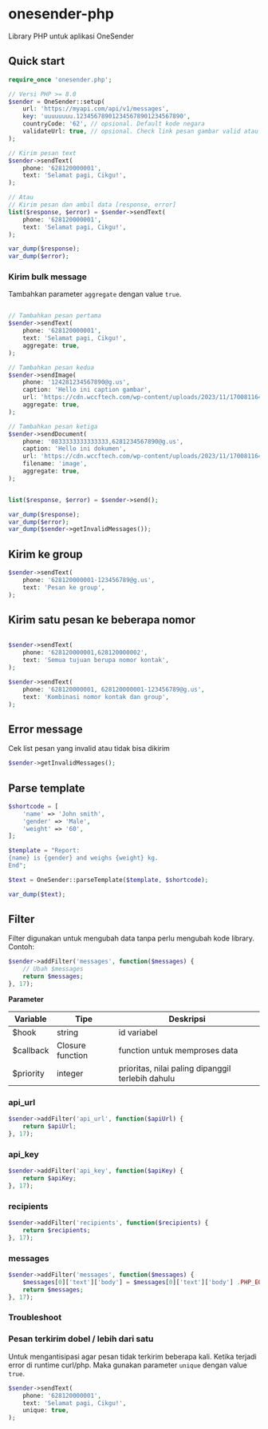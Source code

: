 # onesender-php
Library PHP untuk aplikasi OneSender


## Quick start

```PHP
require_once 'onesender.php';

// Versi PHP >= 8.0
$sender = OneSender::setup(
    url: 'https://myapi.com/api/v1/messages',
    key: 'uuuuuuuu.123456789012345678901234567890',
    countryCode: '62', // opsional. Default kode negara
    validateUrl: true, // opsional. Check link pesan gambar valid atau tidak
);

// Kirim pesan text
$sender->sendText(
    phone: '628120000001',
    text: 'Selamat pagi, Cikgu!',
);

// Atau
// Kirim pesan dan ambil data [response, error]
list($response, $error) = $sender->sendText(
    phone: '628120000001',
    text: 'Selamat pagi, Cikgu!',
);

var_dump($response);
var_dump($error);
```

### Kirim bulk message

Tambahkan parameter `aggregate` dengan value `true`.

```PHP

// Tambahkan pesan pertama
$sender->sendText(
    phone: '628120000001',
    text: 'Selamat pagi, Cikgu!',
    aggregate: true,
);

// Tambahkan pesan kedua
$sender->sendImage(
    phone: '124281234567890@g.us',
    caption: 'Hello ini caption gambar',
    url: 'https://cdn.wccftech.com/wp-content/uploads/2023/11/1700811649860-1-728x380.jpeg',
    aggregate: true,
);

// Tambahkan pesan ketiga
$sender->sendDocument(
    phone: '0833333333333333,6281234567890@g.us',
    caption: 'Hello ini dokumen',
    url: 'https://cdn.wccftech.com/wp-content/uploads/2023/11/1700811649860-1-728x380.jpeg',
    filename: 'image',
    aggregate: true,
);


list($response, $error) = $sender->send();

var_dump($response);
var_dump($error);
var_dump($sender->getInvalidMessages());
```

## Kirim ke group
```PHP
$sender->sendText(
    phone: '628120000001-123456789@g.us',
    text: 'Pesan ke group',
);
```


## Kirim satu pesan ke beberapa nomor
```PHP

$sender->sendText(
    phone: '628120000001,628120000002',
    text: 'Semua tujuan berupa nomor kontak',
);

$sender->sendText(
    phone: '628120000001, 628120000001-123456789@g.us',
    text: 'Kombinasi nomor kontak dan group',
);
```

## Error message
Cek list pesan yang invalid atau tidak bisa dikirim

```PHP
$sender->getInvalidMessages();
```

## Parse template
```PHP
$shortcode = [
    'name' => 'John smith',
    'gender' => 'Male',
    'weight' => '60',
];

$template = "Report:
{name} is {gender} and weighs {weight} kg.
End";

$text = OneSender::parseTemplate($template, $shortcode);

var_dump($text);

```

## Filter

Filter digunakan untuk mengubah data tanpa perlu mengubah kode library.
Contoh:
```PHP
$sender->addFilter('messages', function($messages) {
    // Ubah $messages
    return $messages;
}, 17);
```


**Parameter**

Variable | Tipe | Deskripsi
---|---|---
$hook | string | id variabel
$callback | Closure function | function untuk memproses data
$priority | integer | prioritas, nilai paling dipanggil terlebih dahulu

### api_url
```PHP
$sender->addFilter('api_url', function($apiUrl) {
    return $apiUrl;
}, 17);
```

### api_key
```PHP
$sender->addFilter('api_key', function($apiKey) {
    return $apiKey;
}, 17);
```

### recipients
```PHP
$sender->addFilter('recipients', function($recipients) {
    return $recipients;
}, 17);
```

### messages
```PHP
$sender->addFilter('messages', function($messages) {
    $messages[0]['text']['body'] = $messages[0]['text']['body'] .PHP_EOL . time();
    return $messages;
}, 17);
```


### Troubleshoot

### Pesan terkirim dobel / lebih dari satu
Untuk mengantisipasi agar pesan tidak terkirim beberapa kali. Ketika terjadi error di runtime curl/php. Maka gunakan parameter `unique` dengan value `true`.

```PHP
$sender->sendText(
    phone: '628120000001',
    text: 'Selamat pagi, Cikgu!',
    unique: true,
);
``` 
